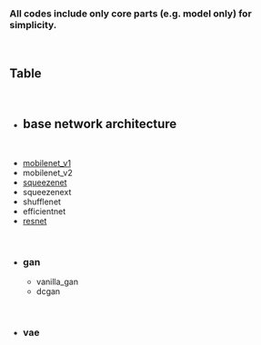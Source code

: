 ### All codes include only core parts (e.g. model only) for simplicity.

<br>

## **Table**

<br>

- ## **base network architecture**

<br>

- [mobilenet_v1](https://github.com/gaussian37/Deep-Learning-Implementation/tree/master/mobilenet_v1)
- mobilenet_v2
- [squeezenet](https://github.com/gaussian37/Deep-Learning-Implementation/tree/master/squeezenet)
- squeezenext
- shufflenet
- efficientnet
- [resnet](https://github.com/gaussian37/Deep-Learning-Implementation/blob/master/resnet)


<br>

- ### gan
	- vanilla_gan
	- dcgan	

<br>
 
- ### vae
  